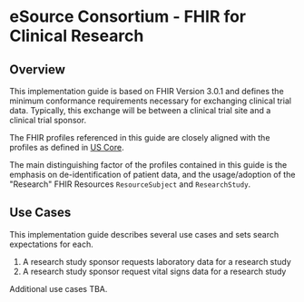 # eSource Consortium - FHIR for Clinical Research 
## Overview

This implementation guide is based on FHIR Version 3.0.1 and defines the minimum conformance requirements necessary for exchanging clinical trial data. Typically, this exchange will be between a clinical trial site and a clinical trial sponsor.

The FHIR profiles referenced in this guide are closely aligned with the profiles as defined in [US Core](http://www.hl7.org/fhir/us/core/). 

The main distinguishing factor of the profiles contained in this guide is the emphasis on de-identification of patient data, and the usage/adoption of the "Research" FHIR Resources ``ResourceSubject`` and ``ResearchStudy``. 

## Use Cases
This implementation guide describes several use cases and sets search expectations for each.

1. A research study sponsor requests laboratory data for a research study
2. A research study sponsor request vital signs data for a research study

Additional use cases TBA.

